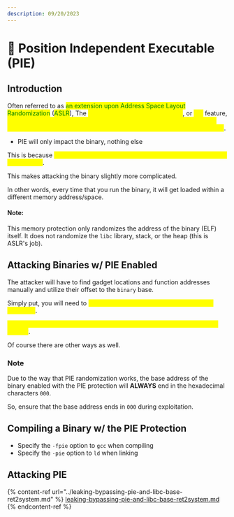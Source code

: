 ```yaml
---
description: 09/20/2023
---
```


# 🥧 Position Independent Executable (PIE)

## Introduction

Often referred to as <mark style="color:green;">an extension upon Address Space Layout Randomization</mark> (<mark style="color:green;">ASLR</mark>), The <mark style="color:yellow;">Position Independent Executable</mark>, or <mark style="color:yellow;">PIE</mark> feature, <mark style="color:yellow;">loads executable binaries at random addresses within their own memory space so that the kernel can aid in the disallowance towards text relocation</mark>.&#x20;

* PIE will only impact the binary, nothing else

This is because <mark style="color:yellow;">attackers will commonly place reoccurring addresses within exploit code</mark>.

This makes attacking the binary slightly more complicated.

In other words, every time that you run the binary, it will get loaded within a different memory address/space.&#x20;

#### Note:

This memory protection only randomizes the address of the binary (ELF) itself. It does not randomize the `libc` library, stack, or the heap (this is ASLR's job).

## Attacking Binaries w/ PIE Enabled

The attacker will have to find gadget locations and function addresses manually and utilize their offset to the `binary` base.

Simply put, you will need to <mark style="color:yellow;">simply find a single address and PIE can be bypassed</mark>.

<mark style="color:yellow;">A common technique to bypass PIE is to leak the address off of the stack directly</mark>.

Of course there are other ways as well.

### Note

Due to the way that PIE randomization works, the base address of the binary enabled with the PIE protection will **ALWAYS** end in the hexadecimal characters `000`.

So, ensure that the base address ends in `000` during exploitation.

## Compiling a Binary w/ the PIE Protection

* Specify the `-fpie` option to `gcc` when compiling
* Specify the `-pie` option to `ld` when linking

## Attacking PIE

{% content-ref url="../leaking-bypassing-pie-and-libc-base-ret2system.md" %}
[leaking-bypassing-pie-and-libc-base-ret2system.md](../leaking-bypassing-pie-and-libc-base-ret2system.md)
{% endcontent-ref %}
